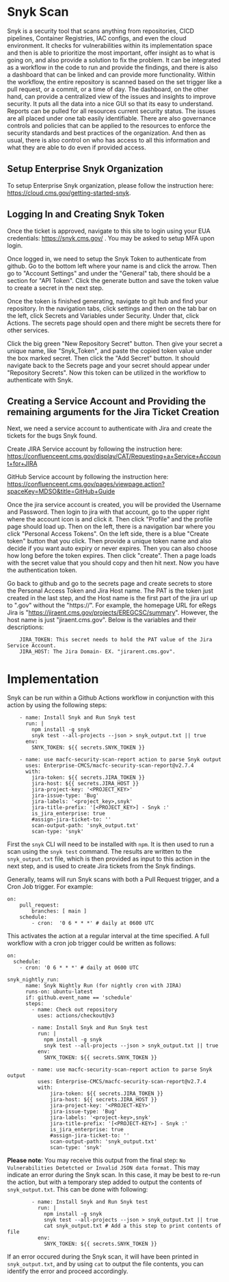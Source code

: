 # Snyk Scan

Snyk is a security tool that scans anything from repositories, CICD pipelines, Container Registries, IAC configs, and even the cloud environment. It checks for vulnerabilities within its implementation space and then is able to prioritize the most important, offer insight as to what is going on, and also provide a solution to fix the problem. It can be integrated as a workflow in the code to run and provide the findings, and there is also a dashboard that can be linked and can provide more functionality. Within the workflow, the entire repository is scanned based on the set trigger like a pull request, or a commit, or a time of day. The dashboard, on the other hand, can provide a centralized view of the issues and insights to improve security. It puts all the data into a nice GUI so that its easy to understand. Reports can be pulled for all resources current security status. The issues are all placed under one tab easily identifiable. There are also governance controls and policies that can be applied to the resources to enforce the security standards and best practices of the organization. And then as usual, there is also control on who has access to all this information and what they are able to do even if provided access.

## Setup Enterprise Snyk Organization

To setup Enterprise Snyk organization, please follow the instruction here: https://cloud.cms.gov/getting-started-snyk.

## Logging In and Creating Snyk Token

Once the ticket is approved, navigate to this site to login using your EUA credentials: https://snyk.cms.gov/ . You may be asked to setup MFA upon login.

Once logged in, we need to setup the Snyk Token to authenticate from github. Go to the bottom left where your name is and click the arrow. Then go to "Account Settings" and under the "General" tab, there should be a section for "API Token". Click the generate button and save the token value to create a secret in the next step. 

Once the token is finished generating, navigate to git hub and find your repository. In the navigation tabs, click settings and then on the tab bar on the left, click Secrets and Variables under Security. Under that, click Actions. The secrets page should open and there might be secrets there for other services.

Click the big green "New Repository Secret" button. Then give your secret a unique name, like "Snyk_Token", and paste the copied token value under the box marked secret. Then click the "Add Secret" button. It should navigate back to the Secrets page and your secret should appear under "Repository Secrets". Now this token can be utilized in the workflow to authenticate with Snyk.

## Creating a Service Account and Providing the remaining arguments for the Jira Ticket Creation

Next, we need a service account to authenticate with Jira and create the tickets for the bugs Snyk found. 

Create JIRA Service account by following the instruction here: https://confluenceent.cms.gov/display/CAT/Requesting+a+Service+Account+for+JIRA

GitHub Service account by following the instruction here: https://confluenceent.cms.gov/pages/viewpage.action?spaceKey=MDSO&title=GitHub+Guide

Once the jira service account is created, you will be provided the Username and Password. Then login to jira with that account, go to the upper right where the account icon is and click it. Then click "Profile" and the profile page should load up. Then on the left, there is a navigation bar where you click "Personal Access Tokens". On the left side, there is a blue "Create token" button that you click. Then provide a unique token name and also decide if you want auto expiry or never expires. Then you can also choose how long before the token expires. Then click "create". Then a page loads with the secret value that you should copy and then hit next. Now you have the authentication token.

Go back to github and go to the secrets page and create secrets to store the Personal Access Token and Jira Host name. The PAT is the token just created in the last step, and the Host name is the first part of the jira url up to ".gov" without the "https://". For example, the homepage URL for eRegs Jira is "https://jiraent.cms.gov/projects/EREGCSC/summary". However, the host name is just "jiraent.cms.gov". Below is the variables and their descriptions:

```
    JIRA_TOKEN: This secret needs to hold the PAT value of the Jira Service Account.
    JIRA_HOST: The Jira Domain- EX. "jirarent.cms.gov".
```

# Implementation

<!-- The `snyk-test.yml` script is located in the .github/workflows directory. This script provides an example of how to run a Snyk scan, and then create Jira ticekts from the results, using this action. -->
Snyk can be run within a Github Actions workflow in conjunction with this action by using the following steps:
```
    - name: Install Snyk and Run Snyk test
      run: |
        npm install -g snyk
        snyk test --all-projects --json > snyk_output.txt || true
      env:
        SNYK_TOKEN: ${{ secrets.SNYK_TOKEN }}
    
    - name: use macfc-security-scan-report action to parse Snyk output
      uses: Enterprise-CMCS/macfc-security-scan-report@v2.7.4
      with:
        jira-token: ${{ secrets.JIRA_TOKEN }}
        jira-host: ${{ secrets.JIRA_HOST }}
        jira-project-key: '<PROJECT_KEY>'
        jira-issue-type: 'Bug'
        jira-labels: '<project_key>,snyk'
        jira-title-prefix: '[<PROJECT_KEY>] - Snyk :'
        is_jira_enterprise: true
        #assign-jira-ticket-to: ''
        scan-output-path: 'snyk_output.txt'
        scan-type: 'snyk'
```

First the `snyk` CLI will need to be installed with `npm`. It is then used to run a scan using the `snyk test` command. The results are written to the `snyk_output.txt` file, which is then provided as input to this action in the next step, and is used to create Jira tickets from the Snyk findings.

Generally, teams will run Snyk scans with both a Pull Request trigger, and a Cron Job trigger. For example:
```
on:
    pull_request:
        branches: [ main ]
    schedule:
        - cron:  '0 6 * * *' # daily at 0600 UTC
```
    



<!-- ## Pull Request or Cron Job

At the top, the document checks to see if a pull request was done on the main branch or if it’s the set time for the cron job. The branch can be changed to whichever branch needs testing however, the deployment will also have to be done to that branch. Also, pull_request can be changed to other triggers like push or schedule. The use for schedule is shown below. The cron job will run at midnight EST meaning that if you put ‘04***’, that is 4am in a different time zone but midnight here. If you want to modify the start time, this is what each position inside the quotes, '* * * * *', means. 'Minute Hour Date Month DayInWeek'. So its the minute in the hour, then the hour, then the date (1-30/31), then the month (1-12), then the day of the week (0-6).  -->



<!-- ## Pull Request Run

The next section is the snyk run on pull request. There is not much to change here but it could be set to run on pull request, push, and commit. Here you can see the snyk token is used. This is the token that allows github to call upon snyk to run the scan publish the results.

```
snyk_run:
    name: Snyk Run (for PR)
    runs-on: ubuntu-latest
    if: github.event_name == 'pull_request'
    
    steps:
      - name: Check out repository
        uses: actions/checkout@v3
    
    # The following step is required only if your project uses npm 
    # The `working-directory` input will need to be set to the
    # directory that stores your package.json file
    - name: Run npm install
        working-directory: path/to/package.json/directory
        run: |
        npm install
      
      - name: Install Snyk and Run Snyk test
        run: |
          npm install -g snyk
          snyk test --all-projects --json > snyk_output.txt || true
        env:
          SNYK_TOKEN: ${{ secrets.SNYK_TOKEN }}
``` -->


This activates the action at a regular interval at the time specified. A full workflow with a cron job trigger could be written as follows: 


```
on:
  schedule:
    - cron: '0 6 * * *' # daily at 0600 UTC

snyk_nightly_run:  
      name: Snyk Nightly Run (for nightly cron with JIRA)
      runs-on: ubuntu-latest
      if: github.event_name == 'schedule'
      steps:
        - name: Check out repository
          uses: actions/checkout@v3
  
        - name: Install Snyk and Run Snyk test
          run: |
            npm install -g snyk
            snyk test --all-projects --json > snyk_output.txt || true
          env:
            SNYK_TOKEN: ${{ secrets.SNYK_TOKEN }}
          
        - name: use macfc-security-scan-report action to parse Snyk output
          uses: Enterprise-CMCS/macfc-security-scan-report@v2.7.4
          with:
              jira-token: ${{ secrets.JIRA_TOKEN }}
              jira-host: ${{ secrets.JIRA_HOST }}
              jira-project-key: '<PROJECT-KEY>'
              jira-issue-type: 'Bug'
              jira-labels: '<project-key>,snyk'
              jira-title-prefix: '[<PROJECT-KEY>] - Snyk :'
              is_jira_enterprise: true
              #assign-jira-ticket-to: ''
              scan-output-path: 'snyk_output.txt'
              scan-type: 'snyk'
```

**Please note**: You may receive this output from the final step: `No Vulnerabilities Detetcted or Invalid JSON data format.` 
This may indicate an error during the Snyk scan. In this case, it may be best to re-run the action, but with a temporary step added to output the contents of `snyk_output.txt`. This can be done with following:
```
        - name: Install Snyk and Run Snyk test
          run: |
            npm install -g snyk
            snyk test --all-projects --json > snyk_output.txt || true
            cat snyk_output.txt # Add a this step to print contents of file
          env:
            SNYK_TOKEN: ${{ secrets.SNYK_TOKEN }}
```
If an error occured during the Snyk scan, it will have been printed in `snyk_output.txt`, and by using `cat` to output the file contents, you can identify the error and proceed accordingly.

